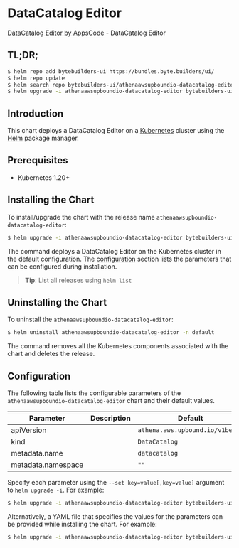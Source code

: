 # DataCatalog Editor

[DataCatalog Editor by AppsCode](https://byte.builders) - DataCatalog Editor

## TL;DR;

```bash
$ helm repo add bytebuilders-ui https://bundles.byte.builders/ui/
$ helm repo update
$ helm search repo bytebuilders-ui/athenaawsupboundio-datacatalog-editor --version=v0.4.18
$ helm upgrade -i athenaawsupboundio-datacatalog-editor bytebuilders-ui/athenaawsupboundio-datacatalog-editor -n default --create-namespace --version=v0.4.18
```

## Introduction

This chart deploys a DataCatalog Editor on a [Kubernetes](http://kubernetes.io) cluster using the [Helm](https://helm.sh) package manager.

## Prerequisites

- Kubernetes 1.20+

## Installing the Chart

To install/upgrade the chart with the release name `athenaawsupboundio-datacatalog-editor`:

```bash
$ helm upgrade -i athenaawsupboundio-datacatalog-editor bytebuilders-ui/athenaawsupboundio-datacatalog-editor -n default --create-namespace --version=v0.4.18
```

The command deploys a DataCatalog Editor on the Kubernetes cluster in the default configuration. The [configuration](#configuration) section lists the parameters that can be configured during installation.

> **Tip**: List all releases using `helm list`

## Uninstalling the Chart

To uninstall the `athenaawsupboundio-datacatalog-editor`:

```bash
$ helm uninstall athenaawsupboundio-datacatalog-editor -n default
```

The command removes all the Kubernetes components associated with the chart and deletes the release.

## Configuration

The following table lists the configurable parameters of the `athenaawsupboundio-datacatalog-editor` chart and their default values.

|     Parameter      | Description |                  Default                   |
|--------------------|-------------|--------------------------------------------|
| apiVersion         |             | <code>athena.aws.upbound.io/v1beta1</code> |
| kind               |             | <code>DataCatalog</code>                   |
| metadata.name      |             | <code>datacatalog</code>                   |
| metadata.namespace |             | <code>""</code>                            |


Specify each parameter using the `--set key=value[,key=value]` argument to `helm upgrade -i`. For example:

```bash
$ helm upgrade -i athenaawsupboundio-datacatalog-editor bytebuilders-ui/athenaawsupboundio-datacatalog-editor -n default --create-namespace --version=v0.4.18 --set apiVersion=athena.aws.upbound.io/v1beta1
```

Alternatively, a YAML file that specifies the values for the parameters can be provided while
installing the chart. For example:

```bash
$ helm upgrade -i athenaawsupboundio-datacatalog-editor bytebuilders-ui/athenaawsupboundio-datacatalog-editor -n default --create-namespace --version=v0.4.18 --values values.yaml
```
